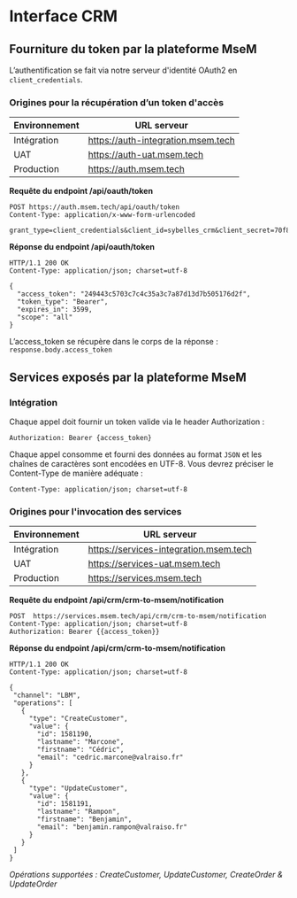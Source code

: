 # Interface CRM

## Fourniture du token par la plateforme MseM

L’authentification se fait via notre serveur d'identité OAuth2 en `client_credentials`.

### Origines pour la récupération d’un token d'accès

| Environnement | URL serveur                        |
| ------------- | ---------------------------------- |
| Intégration   | https://auth-integration.msem.tech |
| UAT           | https://auth-uat.msem.tech         |
| Production    | https://auth.msem.tech             |

**Requête du endpoint /api/oauth/token**

```http
POST https://auth.msem.tech/api/oauth/token
Content-Type: application/x-www-form-urlencoded

grant_type=client_credentials&client_id=sybelles_crm&client_secret=70f8f853096826481f0ea78f604b43e70abbe92bd15fba213fb3db5b69cbd4f0&scope=all
```

**Réponse du endpoint /api/oauth/token**

```http
HTTP/1.1 200 OK
Content-Type: application/json; charset=utf-8

{
  "access_token": "249443c5703c7c4c35a3c7a87d13d7b505176d2f",
  "token_type": "Bearer",
  "expires_in": 3599,
  "scope": "all"
}
```

L’access_token se récupère dans le corps de la réponse : `response.body.access_token`

## Services exposés par la plateforme MseM

### Intégration

Chaque appel doit fournir un token valide via le header Authorization :

```http
Authorization: Bearer {access_token}
```

Chaque appel consomme et fourni des données au format `JSON` et les chaînes de caractères sont encodées en UTF-8. Vous devrez préciser le Content-Type de manière adéquate :

```http
Content-Type: application/json; charset=utf-8
```

### Origines pour l'invocation des services

| Environnement | URL serveur                            |
| ------------- | -------------------------------------- |
| Intégration   | https://services-integration.msem.tech |
| UAT           | https://services-uat.msem.tech         |
| Production    | https://services.msem.tech             |

**Requête du endpoint /api/crm/crm-to-msem/notification**

```http
POST  https://services.msem.tech/api/crm/crm-to-msem/notification
Content-Type: application/json; charset=utf-8
Authorization: Bearer {{access_token}}

```

**Réponse du endpoint /api/crm/crm-to-msem/notification**

```http
HTTP/1.1 200 OK
Content-Type: application/json; charset=utf-8

{
 "channel": "LBM",
 "operations": [
   {
     "type": "CreateCustomer",
     "value": {
       "id": 1581190,
       "lastname": "Marcone",
       "firstname": "Cédric",
       "email": "cedric.marcone@valraiso.fr"
     }
   },
   {
     "type": "UpdateCustomer",
     "value": {
       "id": 1581191,
       "lastname": "Rampon",
       "firstname": "Benjamin",
       "email": "benjamin.rampon@valraiso.fr"
     }
   }
 ]
}
```

_Opérations supportées : CreateCustomer, UpdateCustomer, CreateOrder & UpdateOrder_
